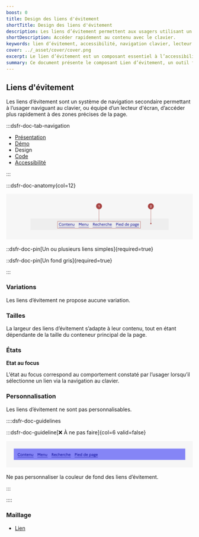 ```yaml
---
boost: 0
title: Design des liens d'évitement
shortTitle: Design des liens d'évitement
description: Les liens d’évitement permettent aux usagers utilisant un clavier ou un lecteur d’écran d’accéder rapidement aux zones principales d’une page.
shortDescription: Accéder rapidement au contenu avec le clavier.
keywords: lien d’évitement, accessibilité, navigation clavier, lecteur d’écran, UX, interface, design system, contenu, header, composant
cover: ../_asset/cover/cover.png
excerpt: Le lien d’évitement est un composant essentiel à l’accessibilité. Il permet aux usagers de naviguer directement vers les zones clés d’une page, sans passer par tous les éléments précédents.
summary: Ce document présente le composant Lien d’évitement, un outil fondamental pour l’accessibilité numérique. Il explique pourquoi son intégration est obligatoire, comment l’utiliser correctement en début de page, et avec quels types de liens. Il précise également les règles d’affichage, de contenu et de quantité, pour en garantir l’efficacité. Ce guide s’adresse aux développeurs et designers soucieux d’offrir une navigation fluide aux usagers naviguant au clavier ou via un lecteur d’écran.
---
```


## Liens d'évitement

Les liens d’évitement sont un système de navigation secondaire permettant à l’usager naviguant au clavier, ou équipé d’un lecteur d'écran, d’accéder plus rapidement à des zones précises de la page.

:::dsfr-doc-tab-navigation

- [Présentation](../index.md)
- [Démo](../demo/index.md)
- Design
- [Code](../code/index.md)
- [Accessibilité](../accessibility/index.md)

:::

:::dsfr-doc-anatomy{col=12}

![Anatomie des liens d'évitement](../_asset/anatomy/anatomy-1.png)

::dsfr-doc-pin[Un ou plusieurs liens simples]{required=true}

::dsfr-doc-pin[Un fond gris]{required=true}

:::

### Variations

Les liens d’évitement ne propose aucune variation.

### Tailles

La largeur des liens d’évitement s’adapte à leur contenu, tout en étant dépendante de la taille du conteneur principal de la page.

### États

**Etat au focus**

L’état au focus correspond au comportement constaté par l’usager lorsqu’il sélectionne un lien via la navigation au clavier.

### Personnalisation

Les liens d’évitement ne sont pas personnalisables.

::::dsfr-doc-guidelines

:::dsfr-doc-guideline[❌ À ne pas faire]{col=6 valid=false}

![](../_asset/custom/dont-1.png)

Ne pas personnaliser la couleur de fond des liens d’évitement.

:::

::::

### Maillage

- [Lien](../../../../link/_part/doc/index.md)

